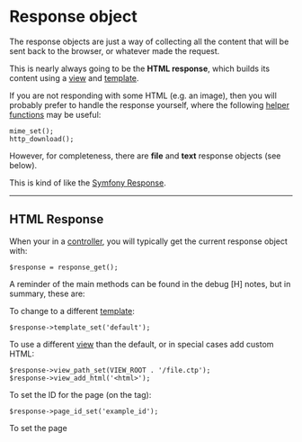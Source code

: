 # Response object

The response objects are just a way of collecting all the content that will be sent back to the browser, or whatever made the request.

This is nearly always going to be the **HTML response**, which builds its content using a [view](../../doc/setup/views.md) and [template](../../doc/setup/templates.md).

If you are not responding with some HTML (e.g. an image), then you will probably prefer to handle the response yourself, where the following [helper functions](../../doc/system/functions.md) may be useful:

	mime_set();
	http_download();

However, for completeness, there are **file** and **text** response objects (see below).

This is kind of like the [Symfony Response](http://symfony.com/doc/current/components/http_foundation/introduction.html#response).

---

## HTML Response

When your in a [controller](../../doc/setup/controllers.md), you will typically get the current response object with:

	$response = response_get();

A reminder of the main methods can be found in the debug [H] notes, but in summary, these are:

To change to a different [template](../../doc/setup/templates.md):

	$response->template_set('default');

To use a different [view](../../doc/setup/views.md) than the default, or in special cases add custom HTML:

	$response->view_path_set(VIEW_ROOT . '/file.ctp');
	$response->view_add_html('<html>');

To set the ID for the page (on the <body> tag):

	$response->page_id_set('example_id');

To set the page <title>:

	$response->title_set('Custom page title.');
	$response->title_full_set('Custom page title.');

To set the page description:

	$response->description_set('Page description');

Additional [CSP sources](../../doc/security/csp.md):

	$response->csp_source_add('script-src', array('https://www.example.com'));

To add some JavaScript or CSS ([details](../../doc/setup/resources.md)):

	$response->js_add('/path/to/file.js');
	$response->js_add_async('/path/to/file.js');
	$response->js_add_trusted('/path/to/file.js');

	$response->css_auto();
	$response->css_add('/path/to/file.css');
	$response->css_alternate_add('/path/to/file.css', 'print');
	$response->css_alternate_add('/path/to/file.css', 'all', 'Title');

To add meta tags, which are ideal for providing variables to JavaScript:

	$response->meta_set('js_data', json_encode($x));

Or just to add your own HTML to the page head ([avoid JavaScript though](../../doc/setup/resources.md)):

	$response->head_add_html('<html>');

Typically you just then leave the HTML response for the framework to send it for you.

But if you have an error, you can use the global [error_send](../../doc/system/functions.md)() function, which is a shortcut for:

	$response->error_send($ref);
	exit();

### Flush early

If you are pushing the performance side of page loading, it is possible add the following to your controller:

	$response->head_flush();
	sleep(1); // Testing

Or for an example which might included a form, and automatically selected CSS:

	if (config::get('request.method') == 'GET') {

		// csrf_token_get();

		$response = response_get();
		$response->css_auto();
		$response->head_flush();

	}

This will start sending your `<head>` to the browser so it can start downloading some external resources (i.e. css).

### Also see

	output.canonical
	output.links
	output.meta

---

## File Response

You will need to request a new response:

	$response = response_get('file');

Then provide it with the required information:

	$response->mime_set('application/csv');
	$response->charset_set('UTF-8'); // Defaults to output.charset
	$response->inline_set(false);
	$response->name_set('data.csv');

Where the content can be added with:

	$response->path_set('/path/to/file.csv');

	// or

	$response->content_set('...');
	$response->content_add('...');

And to send the response:

	$response->send();
	exit();

---

## Text Response

Pretty much the same as above:

	$response = response_get('text');
	$response->charset_set('UTF-8'); // Defaults to output.charset
	$response->inline_set(false); // Probably not needed
	$response->name_set('data.csv'); // Probably not needed

	$response->content_set('...');
	$response->content_add('...');

	$response->send();
	exit();

---

## JSON Response

To make JSON responses easier:

	$response = response_get('json');
	$response->send(['name' => 'value']);
	exit();

Where you can use pretty printing:

	$response->pretty_print_set(true);
